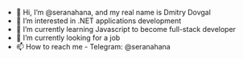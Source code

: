 - 👋 Hi, I’m @seranahana, and my real name is Dmitry Dovgal
- 👀 I’m interested in .NET applications development
- 🌱 I’m currently learning Javascript to become full-stack developer
- 💞️ I’m currently looking for a job
- 📫 How to reach me - Telegram: @seranahana

<!---
seranahana/seranahana is a ✨ special ✨ repository because its `README.md` (this file) appears on your GitHub profile.
You can click the Preview link to take a look at your changes.
--->
